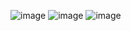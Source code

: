 ![image](https://github.com/fenilmodi00/Flock-node/assets/85280060/54845785-380c-44f5-8088-6e5957228d2d)
![image](https://github.com/fenilmodi00/Flock-node/assets/85280060/20ff710a-1ff7-4c88-a4af-29aa06778487)
![image](https://github.com/fenilmodi00/Flock-node/assets/85280060/14317cb4-dc69-4d51-8249-8d82a57a6cee)
